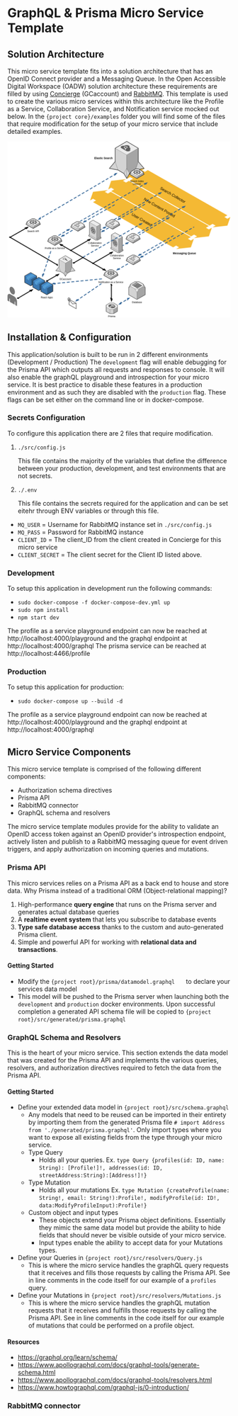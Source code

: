# GraphQL & Prisma Micro Service Template 

## Solution Architecture

This micro service template fits into a solution architecture that has an OpenID Connect provider and a Messaging Queue.  In the Open Accessible Digital Workspace (OADW) solution architecture these requirements are filled by using [Concierge](https://github.com/gctools-outilsgc/concierge) (GCaccount) and [RabbitMQ](https://www.rabbitmq.com/).  This template is used to create the various micro services within this architecture like the Profile as a Service, Collaboration Service, and Notification service mocked out below.  In the `{project core}/examples` folder you will find some of the files that require modification for the setup of your micro service that include detailed examples.

![OADW Solution Architecture example](./example/OADW_Architecture-Walkthrough.png)

## Installation & Configuration

This application/solution is built to be run in 2 different environments (Development / Production)
The `development` flag will enable debugging for the Prisma API which outputs all requests and responses to console.  It will also enable the graphQL playground and introspection for your micro service.  It is best practice to disable these features in a production environment and as such they are disabled with the `production` flag.  These flags can be set either on the command line or in docker-compose.

### Secrets Configuration

To configure this application there are 2 files that require modification.

1. `./src/config.js`

    This file contains the majority of the variables that define the difference between your production, development, and test environments that are not secrets.

2. `./.env`

    This file contains the secrets required for the application and can be set eitehr through ENV variables or through this file.
* `MQ_USER` = Username for RabbitMQ instance set in `./src/config.js`
* `MQ_PASS` = Password for RabbitMQ instance
* `CLIENT_ID` = The client_ID from the client created in Concierge for this micro service
* `CLIENT_SECRET` = The client secret for the Client ID listed above.

### Development

To setup this application in development run the following commands:

* `sudo docker-compose -f docker-compose-dev.yml up`
* `sudo npm install`
* `npm start dev`

The profile as a service playground endpoint can now be reached at http://localhost:4000/playground and the graphql endpoint at http://localhost:4000/graphql
The prisma service can be reached at http://localhost:4466/profile

### Production

To setup this application for production:

* `sudo docker-compose up --build -d`

The profile as a service playground endpoint can now be reached at http://localhost:4000/playground and the graphql endpoint at http://localhost:4000/graphql

## Micro Service Components

This micro service template is comprised of the following different components:

* Authorization schema directives
* Prisma API
* RabbitMQ connector
* GraphQL schema and resolvers

The micro service template modules provide for the ability to validate an OpenID access token against an OpenID provider's introspection endpoint,  actively listen and publish to a RabbitMQ messaging queue for event driven triggers, and apply authorization on incoming queries and mutations.

### Prisma API 

This micro services relies on a Prisma API as a back end to house and store data.  Why Prisma instead of a traditional ORM (Object-relational mapping)?   

1. High-performance **query engine** that runs on the Prisma server and generates actual database queries
2. A **realtime event system** that lets you subscribe to database events
3. **Type safe database access** thanks to the custom and auto-generated Prisma client.
4. Simple and powerful API for working with **relational data and transactions**.

#### Getting Started

* Modify the `{project root}/prisma/datamodel.graphql	` to declare your services data model
* This model will be pushed to the Prisma server when launching both the `development` and `production` docker environments.  Upon successful completion a generated API schema file will be copied to  `{project root}/src/generated/prisma.graphql`

### GraphQL Schema and Resolvers

This is the heart of your micro service.  This section extends the data model that was created for the Prisma API and implements the various queries, resolvers, and authorization directives required to fetch the data from the Prisma API.

#### Getting Started

* Define your extended data model in `{project root}/src/schema.graphql`
  * Any models that need to be reused can be imported in their entirety by importing them from the generated Prisma file `# import Address from './generated/prisma.graphql'`.  Only import types where you want to expose all existing fields from the type through your micro service.  
  * Type Query
    * Holds all your queries.  Ex. `type Query {profiles(id: ID, name: String): [Profile!]!, addresses(id: ID, streetAddress:String):[Address!]!}`
  * Type Mutation
    * Holds all your mutations Ex. `type Mutation {createProfile(name: String!, email: String!):Profile!, modifyProfile(id: ID!, data:ModifyProfileInput):Profile!}`
  * Custom object and input types
    * These objects extend your Prisma object definitions.  Essentially they mimic the same data model but provide the ability to hide fields that should never be visible outside of your micro service.
    * Input types enable the ability to accept data for your Mutations types.
* Define your Queries in `{project root}/src/resolvers/Query.js`
  * This is where the micro service handles the graphQL query requests that it receives and fills those requests by calling the Prisma API.  See in line comments in the code itself for our example of a `profiles` query.
* Define your Mutations in `{project root}/src/resolvers/Mutations.js`
  * This is where the micro service handles the graphQL mutation requests that it receives and fulfills those requests by calling the Prisma API.  See in line comments in the code itself for our example of mutations that could be performed on a profile object. 

#### Resources

* https://graphql.org/learn/schema/
* https://www.apollographql.com/docs/graphql-tools/generate-schema.html
* https://www.apollographql.com/docs/graphql-tools/resolvers.html
* https://www.howtographql.com/graphql-js/0-introduction/

### RabbitMQ connector

